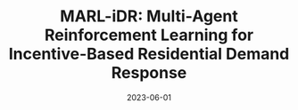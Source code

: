 ---
title: "MARL-iDR: Multi-Agent Reinforcement Learning for Incentive-Based Residential Demand Response"
collection: publications
category: conferences
permalink: /publication/2023-06-01-marl-idr-residential-demand-response
excerpt: "This study presents MARL-iDR, a multi-agent reinforcement learning approach for incentive-based residential demand response. The framework optimizes demand response participation and grid stability."
date: 2023-06-01
venue: "IEEE PowerTech 2023, Belgrade, Serbia"
paperurl: https://doi.org/10.1109/PowerTech55446.2023.10202941
citation: "van Tilburg, J., Siebert, L. C., & Cremer, J. L. (2023). 'MARL-iDR: Multi-Agent Reinforcement Learning for Incentive-Based Residential Demand Response.' IEEE PowerTech 2023, Belgrade, Serbia, 1-8."
---